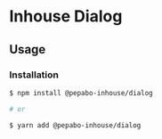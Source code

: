 # Inhouse Dialog

## Usage

### Installation

```bash
$ npm install @pepabo-inhouse/dialog

# or

$ yarn add @pepabo-inhouse/dialog
```
